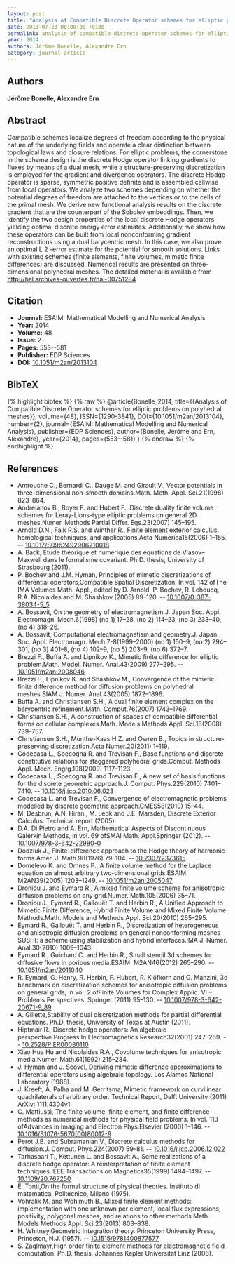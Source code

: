 ```yaml
---
layout: post
title: "Analysis of Compatible Discrete Operator schemes for elliptic problems on polyhedral meshes"
date: 2013-07-23 00:00:00 +0100
permalink: analysis-of-compatible-discrete-operator-schemes-for-elliptic-problems-on-polyhedral-meshes
year: 2014
authors: Jérôme Bonelle, Alexandre Ern
category: journal-article
---
```

 
## Authors
**Jérôme Bonelle, Alexandre Ern**
 
## Abstract
Compatible schemes localize degrees of freedom according to the physical nature of the underlying fields and operate a clear distinction between topological laws and closure relations. For elliptic problems, the cornerstone in the scheme design is the discrete Hodge operator linking gradients to fluxes by means of a dual mesh, while a structure-preserving discretization is employed for the gradient and divergence operators. The discrete Hodge operator is sparse, symmetric positive definite and is assembled cellwise from local operators. We analyze two schemes depending on whether the potential degrees of freedom are attached to the vertices or to the cells of the primal mesh. We derive new functional analysis results on the discrete gradient that are the counterpart of the Sobolev embeddings. Then, we identify the two design properties of the local discrete Hodge operators yielding optimal discrete energy error estimates. Additionally, we show how these operators can be built from local nonconforming gradient reconstructions using a dual barycentric mesh. In this case, we also prove an optimal L 2 -error estimate for the potential for smooth solutions. Links with existing schemes (finite elements, finite volumes, mimetic finite differences) are discussed. Numerical results are presented on three-dimensional polyhedral meshes. The detailed material is available from http://hal.archives-ouvertes.fr/hal-00751284
 
## Citation
- **Journal:** ESAIM: Mathematical Modelling and Numerical Analysis
- **Year:** 2014
- **Volume:** 48
- **Issue:** 2
- **Pages:** 553--581
- **Publisher:** EDP Sciences
- **DOI:** [10.1051/m2an/2013104](https://doi.org/10.1051/m2an/2013104)
 
## BibTeX
{% highlight bibtex %}
{% raw %}
@article{Bonelle_2014,
  title={{Analysis of Compatible Discrete Operator schemes for elliptic problems on polyhedral meshes}},
  volume={48},
  ISSN={1290-3841},
  DOI={10.1051/m2an/2013104},
  number={2},
  journal={ESAIM: Mathematical Modelling and Numerical Analysis},
  publisher={EDP Sciences},
  author={Bonelle, Jérôme and Ern, Alexandre},
  year={2014},
  pages={553--581}
}
{% endraw %}
{% endhighlight %}
 
## References
- Amrouche C., Bernardi C., Dauge M. and Girault V., Vector potentials in three-dimensional non-smooth domains.Math. Meth. Appl. Sci.21(1998) 823–864.
- Andreianov B., Boyer F. and Hubert F., Discrete duality finite volume schemes for Leray-Lions-type elliptic problems on general 2D meshes.Numer. Methods Partial Differ. Eqs.23(2007) 145–195.
- Arnold D.N., Falk R.S. and Winther R., Finite element exterior calculus, homological techniques, and applications.Acta Numerica15(2006) 1–155. -- [10.1017/S0962492906210018](https://doi.org/10.1017/S0962492906210018)
- A. Back, Étude théorique et numérique des équations de Vlasov–Maxwell dans le formalisme covariant. Ph.D. thesis, University of Strasbourg (2011).
- P. Bochev and J.M. Hyman, Principles of mimetic discretizations of differential operators,Compatible Spatial Discretization. In vol. 142 ofThe IMA Volumes Math. Appl., edited by D. Arnold, P. Bochev, R. Lehoucq, R.A. Nicolaides and M. Shashkov (2005) 89–120. -- [10.1007/0-387-38034-5_5](https://doi.org/10.1007/0-387-38034-5_5)
- A. Bossavit, On the geometry of electromagnetism.J. Japan Soc. Appl. Electromagn. Mech.6(1998) (no 1) 17–28, (no 2) 114–23, (no 3) 233–40, (no 4) 318–26.
- A. Bossavit, Computational electromagnetism and geometry.J. Japan Soc. Appl. Electromagn. Mech.7-8(1999–2000) (no 1) 150–9, (no 2) 294–301, (no 3) 401–8, (no 4) 102–9, (no 5) 203–9, (no 6) 372–7.
- Brezzi F., Buffa A. and Lipnikov K., Mimetic finite difference for elliptic problem.Math. Model. Numer. Anal.43(2009) 277–295. -- [10.1051/m2an:2008046](https://doi.org/10.1051/m2an:2008046)
- Brezzi F., Lipnikov K. and Shashkov M., Convergence of the mimetic finite difference method for diffusion problems on polyhedral meshes.SIAM J. Numer. Anal.43(2005) 1872–1896.
- Buffa A. and Christiansen S.H., A dual finite element complex on the barycentric refinement.Math. Comput.76(2007) 1743–1769.
- Christiansen S.H., A construction of spaces of compatible differential forms on cellular complexes.Math. Models Methods Appl. Sci.18(2008) 739–757.
- Christiansen S.H., Munthe-Kaas H.Z. and Owren B., Topics in structure-preserving discretization.Acta Numer.20(2011) 1–119.
- Codecasa L., Specogna R. and Trevisan F., Base functions and discrete constitutive relations for staggered polyhedral grids.Comput. Methods Appl. Mech. Engrg.198(2009) 1117–1123.
- Codecasa L., Specogna R. and Trevisan F., A new set of basis functions for the discrete geometric approach.J. Comput. Phys.229(2010) 7401–7410. -- [10.1016/j.jcp.2010.06.023](https://doi.org/10.1016/j.jcp.2010.06.023)
- Codecasa L. and Trevisan F., Convergence of electromagnetic problems modelled by discrete geometric approach.CMES58(2010) 15–44.
- M. Desbrun, A.N. Hirani, M. Leok and J.E. Marsden, Discrete Exterior Calculus. Technical report (2005).
- D.A. Di Pietro and A. Ern, Mathematical Aspects of Discontinuous Galerkin Methods, in vol. 69 ofSMAI Math. Appl.Springer (2012). -- [10.1007/978-3-642-22980-0](https://doi.org/10.1007/978-3-642-22980-0)
- Dodziuk J., Finite-difference approach to the Hodge theory of harmonic forms.Amer. J. Math.98(1976) 79–104. -- [10.2307/2373615](https://doi.org/10.2307/2373615)
- Domelevo K. and Omnes P., A finite volume method for the Laplace equation on almost arbitrary two-dimensional grids.ESAIM: M2AN39(2005) 1203–1249. -- [10.1051/m2an:2005047](https://doi.org/10.1051/m2an:2005047)
- Droniou J. and Eymard R., A mixed finite volume scheme for anisotropic diffusion problems on any grid.Numer. Math.105(2006) 35–71.
- Droniou J., Eymard R., Gallouët T. and Herbin R., A Unified Approach to Mimetic Finite Difference, Hybrid Finite Volume and Mixed Finite Volume Methods.Math. Models and Methods Appl. Sci.20(2010) 265–295.
- Eymard R., Gallouët T. and Herbin R., Discretization of heterogeneous and anisotropic diffusion problems on general nonconforming meshes SUSHI: a scheme using stabilization and hybrid interfaces.IMA J. Numer. Anal.30(2010) 1009–1043.
- Eymard R., Guichard C. and Herbin R., Small stencil 3d schemes for diffusive flows in porious media.ESAIM: M2AN46(2012) 265–290. -- [10.1051/m2an/2011040](https://doi.org/10.1051/m2an/2011040)
- R. Eymard, G. Henry, R. Herbin, F. Hubert, R. Klöfkorn and G. Manzini, 3d benchmark on discretization schemes for anisotropic diffusion problems on general grids, in vol. 2 ofFinite Volumes for Complex Applic. VI – Problems Perspectives. Springer (2011) 95–130. -- [10.1007/978-3-642-20671-9_89](https://doi.org/10.1007/978-3-642-20671-9_89)
- A. Gillette,Stability of dual discretization methods for partial differential equations. Ph.D. thesis, University of Texas at Austin (2011).
- Hiptmair R., Discrete hodge operators: An algebraic perspective.Progress In Electromagnetics Research32(2001) 247–269. -- [10.2528/PIER00080110](https://doi.org/10.2528/PIER00080110)
- Xiao Hua Hu and Nicolaides R.A., Covolume techniques for anisotropic media.Numer. Math.61(1992) 215–234.
- J. Hyman and J. Scovel, Deriving mimetic difference approximations to differential operators using algebraic topology. Los Alamos National Laboratory (1988).
- J. Kreeft, A. Palha and M. Gerritsma, Mimetic framework on curvilinear quadrilaterals of arbitrary order. Technical Report, Delft University (2011) ArXiv: 1111.4304v1.
- C. Mattiussi, The finite volume, finite element, and finite difference methods as numerical methods for physical field problems. In vol. 113 ofAdvances in Imaging and Electron Phys.Elsevier (2000) 1–146. -- [10.1016/S1076-5670(00)80012-9](https://doi.org/10.1016/S1076-5670(00)80012-9)
- Perot J.B. and Subramanian V., Discrete calculus methods for diffusion.J. Comput. Phys.224(2007) 59–81. -- [10.1016/j.jcp.2006.12.022](https://doi.org/10.1016/j.jcp.2006.12.022)
- Tarhasaari T., Kettunen L. and Bossavit A., Some realizations of a discrete hodge operator: A reinterpretation of finite element techniques.IEEE Transactions on Magnetics35(1999) 1494–1497. -- [10.1109/20.767250](https://doi.org/10.1109/20.767250)
- E. Tonti,On the formal structure of physical theories. Instituto di matematica, Politecnico, Milano (1975).
- Vohralík M. and Wohlmuth B., Mixed finite element methods: implementation with one unknown per element, local flux expressions, positivity, polygonal meshes, and relations to other methods.Math. Models Methods Appl. Sci.23(2013) 803–838.
- H. Whitney,Geometric integration theory. Princeton University Press, Princeton, N.J. (1957). -- [10.1515/9781400877577](https://doi.org/10.1515/9781400877577)
- S. Zaglmayr,High order finite element methods for electromagnetic field computation. Ph.D. thesis, Johannes Kepler Universität Linz (2006).

